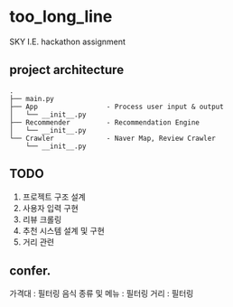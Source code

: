 # too_long_line
SKY I.E. hackathon assignment

## project architecture
```
.
├── main.py
├── App                 - Process user input & output
│   └── __init__.py
├── Recommender         - Recommendation Engine
│   └── __init__.py
└── Crawler             - Naver Map, Review Crawler
    └── __init__.py
```

## TODO
1. 프로젝트 구조 설계 
2. 사용자 입력 구현
3. 리뷰 크롤링
4. 추천 시스템 설계 및 구현
5. 거리 관련

## confer.
가격대 : 필터링
음식 종류 및 메뉴 : 필터링
거리 : 필터링